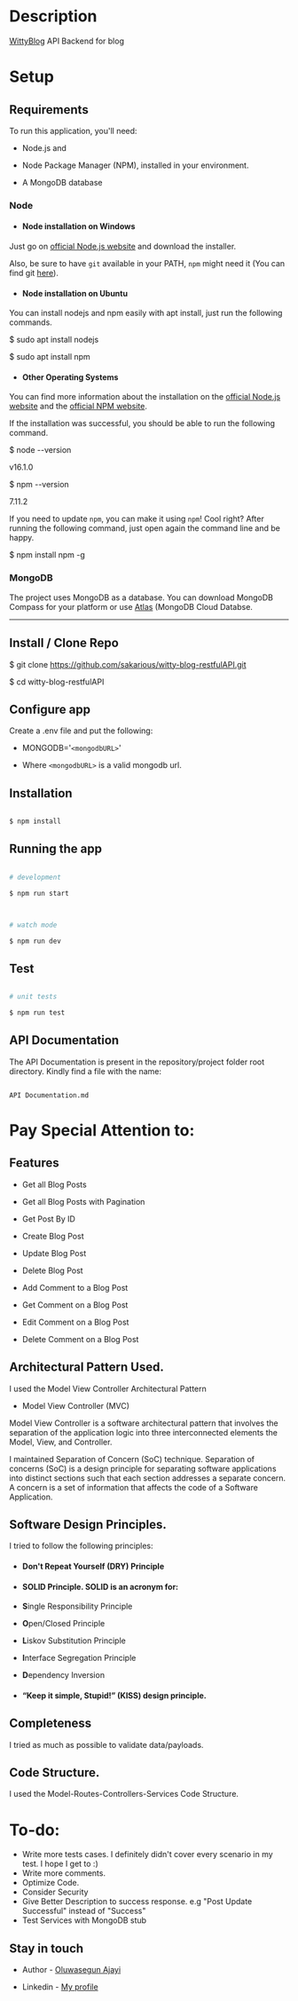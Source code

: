 # Description

[WittyBlog](https://github.com/sakarious/witty-blog-restfulAPI) API Backend for blog

# Setup

## Requirements

To run this application, you'll need:

- Node.js and

- Node Package Manager (NPM), installed in your environment.

- A MongoDB database

### Node

- #### Node installation on Windows

Just go on [official Node.js website](https://nodejs.org/) and download the installer.

Also, be sure to have `git` available in your PATH, `npm` might need it (You can find git [here](https://git-scm.com/)).

- #### Node installation on Ubuntu

You can install nodejs and npm easily with apt install, just run the following commands.

$ sudo apt install nodejs

$ sudo apt install npm

- #### Other Operating Systems

You can find more information about the installation on the [official Node.js website](https://nodejs.org/) and the [official NPM website](https://npmjs.org/).

If the installation was successful, you should be able to run the following command.

$ node --version

v16.1.0

$ npm --version

7.11.2

If you need to update `npm`, you can make it using `npm`! Cool right? After running the following command, just open again the command line and be happy.

$ npm install npm -g

### MongoDB

The project uses MongoDB as a database. You can download MongoDB Compass for your platform or use [Atlas](https://www.mongodb.com/cloud/atlas/signup) (MongoDB Cloud Databse.

---

## Install / Clone Repo

$ git clone https://github.com/sakarious/witty-blog-restfulAPI.git

$ cd witty-blog-restfulAPI

## Configure app

Create a .env file and put the following:

- MONGODB='`<mongodbURL>`'

- Where `<mongodbURL>` is a valid mongodb url.

## Installation

```bash

$ npm install

```

## Running the app

```bash

# development

$ npm run start



# watch mode

$ npm run dev

```

## Test

```bash

# unit tests

$ npm run test

```

## API Documentation

The API Documentation is present in the repository/project folder root directory. Kindly find a file with the name:

```

API Documentation.md

```

# Pay Special Attention to:

## Features

- Get all Blog Posts

- Get all Blog Posts with Pagination

- Get Post By ID

- Create Blog Post

- Update Blog Post

- Delete Blog Post

- Add Comment to a Blog Post

- Get Comment on a Blog Post

- Edit Comment on a Blog Post

- Delete Comment on a Blog Post

## Architectural Pattern Used.

I used the Model View Controller Architectural Pattern

- Model View Controller (MVC)

Model View Controller is a software architectural pattern that involves the separation of the application logic into three interconnected elements the Model, View, and Controller.

I maintained Separation of Concern (SoC) technique. Separation of concerns (SoC) is a design principle for separating software applications into distinct sections such that each section addresses a separate concern. A concern is a set of information that affects the code of a Software Application.

## Software Design Principles.

I tried to follow the following principles:

- #### Don't Repeat Yourself (DRY) Principle

- #### SOLID Principle. SOLID is an acronym for:

- **S**ingle Responsibility Principle

- **O**pen/Closed Principle

- **L**iskov Substitution Principle

- **I**nterface Segregation Principle

- **D**ependency Inversion

- #### “Keep it simple, Stupid!” (KISS) design principle.

## Completeness

I tried as much as possible to validate data/payloads.

## Code Structure.

I used the Model-Routes-Controllers-Services Code Structure.

# To-do:

- Write more tests cases. I definitely didn't cover every scenario in my test. I hope I get to :)
- Write more comments.
- Optimize Code.
- Consider Security
- Give Better Description to success response. e.g "Post Update Successful" instead of "Success"
- Test Services with MongoDB stub

## Stay in touch

- Author - [Oluwasegun Ajayi](https://github.com/sakarious)

- Linkedin - [My profile](https://www.linkedin.com/in/oluwasegun-ajayi-0b16b0186/)
